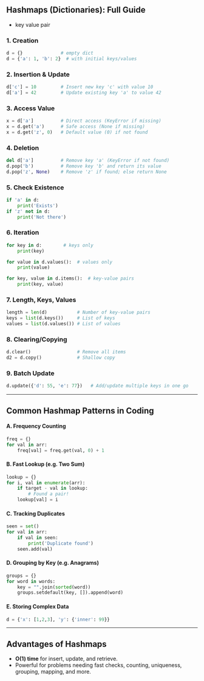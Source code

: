 ## **Hashmaps (Dictionaries): Full Guide**

- key value pair

### **1. Creation**
```python
d = {}              # empty dict
d = {'a': 1, 'b': 2}  # with initial keys/values
```

### **2. Insertion & Update**
```python
d['c'] = 10         # Insert new key 'c' with value 10
d['a'] = 42         # Update existing key 'a' to value 42
```

### **3. Access Value**
```python
x = d['a']          # Direct access (KeyError if missing)
x = d.get('a')      # Safe access (None if missing)
x = d.get('z', 0)   # Default value (0) if not found
```

### **4. Deletion**
```python
del d['a']          # Remove key 'a' (KeyError if not found)
d.pop('b')          # Remove key 'b' and return its value
d.pop('z', None)    # Remove 'z' if found; else return None
```

### **5. Check Existence**
```python
if 'a' in d:
    print('Exists')
if 'z' not in d:
    print('Not there')
```

### **6. Iteration**
```python
for key in d:        # keys only
    print(key)

for value in d.values():  # values only
    print(value)

for key, value in d.items():  # key-value pairs
    print(key, value)
```

### **7. Length, Keys, Values**
```python
length = len(d)           # Number of key-value pairs
keys = list(d.keys())     # List of keys
values = list(d.values()) # List of values
```

### **8. Clearing/Copying**
```python
d.clear()                 # Remove all items
d2 = d.copy()             # Shallow copy
```

### **9. Batch Update**
```python
d.update({'d': 55, 'e': 77})   # Add/update multiple keys in one go
```

***

## **Common Hashmap Patterns in Coding**

#### **A. Frequency Counting**
```python
freq = {}
for val in arr:
    freq[val] = freq.get(val, 0) + 1
```

#### **B. Fast Lookup (e.g. Two Sum)**
```python
lookup = {}
for i, val in enumerate(arr):
    if target - val in lookup:
        # Found a pair!
    lookup[val] = i
```

#### **C. Tracking Duplicates**
```python
seen = set()
for val in arr:
    if val in seen:
        print('Duplicate found')
    seen.add(val)
```

#### **D. Grouping by Key (e.g. Anagrams)**
```python
groups = {}
for word in words:
    key = "".join(sorted(word))
    groups.setdefault(key, []).append(word)
```

#### **E. Storing Complex Data**
```python
d = {'x': [1,2,3], 'y': {'inner': 99}}
```

***

## **Advantages of Hashmaps**
- **O(1) time** for insert, update, and retrieve.
- Powerful for problems needing fast checks, counting, uniqueness, grouping, mapping, and more.
